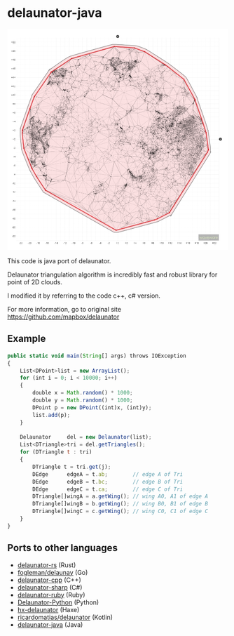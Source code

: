 # delaunator-java

<img src="delaunator.example.png" alt="delaunay example" width="600" />

This code is java port of delaunator.

Delaunator triangulation algorithm is incredibly fast and robust library for point of 2D clouds.

I modified it by referring to the code c++, c# version.

For more information, go to original site https://github.com/mapbox/delaunator

## Example

```js
public static void main(String[] args) throws IOException
{
    List<DPoint>list = new ArrayList();
    for (int i = 0; i < 10000; i++)
    {
        double x = Math.random() * 1000;
        double y = Math.random() * 1000;
        DPoint p = new DPoint((int)x, (int)y);
        list.add(p);
    }
    
    Delaunator     del = new Delaunator(list);
    List<DTriangle>tri = del.getTriangles();
    for (DTriangle t : tri)
    {
        DTriangle t = tri.get(j);
        DEdge      edgeA = t.ab;        // edge A of Tri
        DEdge      edgeB = t.bc;        // edge B of Tri
        DEdge      edgeC = t.ca;        // edge C of Tri
        DTriangle[]wingA = a.getWing(); // wing A0, A1 of edge A
        DTriangle[]wingB = b.getWing(); // wing B0, B1 of edge B
        DTriangle[]wingC = c.getWing(); // wing C0, C1 of edge C
    }
}
```
## Ports to other languages

- [delaunator-rs](https://github.com/mourner/delaunator-rs) (Rust)
- [fogleman/delaunay](https://github.com/fogleman/delaunay) (Go)
- [delaunator-cpp](https://github.com/abellgithub/delaunator-cpp) (C++)
- [delaunator-sharp](https://github.com/nol1fe/delaunator-sharp) (C#)
- [delaunator-ruby](https://github.com/hendrixfan/delaunator-ruby) (Ruby)
- [Delaunator-Python](https://github.com/HakanSeven12/Delaunator-Python) (Python)
- [hx-delaunator](https://github.com/dmitryhryppa/hx-delaunator) (Haxe)
- [ricardomatias/delaunator](https://github.com/ricardomatias/delaunator) (Kotlin)
- [delaunator-java](https://github.com/waveware4ai/delaunator-java) (Java)
